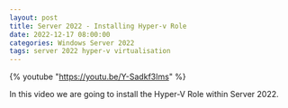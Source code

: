 ```yaml
---
layout: post
title: Server 2022 - Installing Hyper-v Role
date: 2022-12-17 08:00:00
categories: Windows Server 2022
tags: server 2022 hyper-v virtualisation
---
```


{% youtube "https://youtu.be/Y-Sadkf3Ims" %}

In this video we are going to install the Hyper-V Role within Server 2022.


